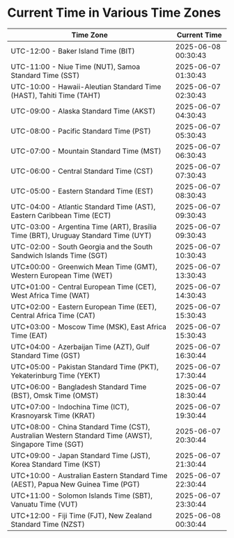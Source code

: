 # Current Time in Various Time Zones

| Time Zone | Current Time |
|-----------|--------------|
| UTC-12:00 - Baker Island Time (BIT) | 2025-06-08 00:30:43 |
| UTC-11:00 - Niue Time (NUT), Samoa Standard Time (SST) | 2025-06-07 01:30:43 |
| UTC-10:00 - Hawaii-Aleutian Standard Time (HAST), Tahiti Time (TAHT) | 2025-06-07 02:30:43 |
| UTC-09:00 - Alaska Standard Time (AKST) | 2025-06-07 04:30:43 |
| UTC-08:00 - Pacific Standard Time (PST) | 2025-06-07 05:30:43 |
| UTC-07:00 - Mountain Standard Time (MST) | 2025-06-07 06:30:43 |
| UTC-06:00 - Central Standard Time (CST) | 2025-06-07 07:30:43 |
| UTC-05:00 - Eastern Standard Time (EST) | 2025-06-07 08:30:43 |
| UTC-04:00 - Atlantic Standard Time (AST), Eastern Caribbean Time (ECT) | 2025-06-07 09:30:43 |
| UTC-03:00 - Argentina Time (ART), Brasília Time (BRT), Uruguay Standard Time (UYT) | 2025-06-07 09:30:43 |
| UTC-02:00 - South Georgia and the South Sandwich Islands Time (SGT) | 2025-06-07 10:30:43 |
| UTC±00:00 - Greenwich Mean Time (GMT), Western European Time (WET) | 2025-06-07 13:30:43 |
| UTC+01:00 - Central European Time (CET), West Africa Time (WAT) | 2025-06-07 14:30:43 |
| UTC+02:00 - Eastern European Time (EET), Central Africa Time (CAT) | 2025-06-07 15:30:43 |
| UTC+03:00 - Moscow Time (MSK), East Africa Time (EAT) | 2025-06-07 15:30:43 |
| UTC+04:00 - Azerbaijan Time (AZT), Gulf Standard Time (GST) | 2025-06-07 16:30:44 |
| UTC+05:00 - Pakistan Standard Time (PKT), Yekaterinburg Time (YEKT) | 2025-06-07 17:30:44 |
| UTC+06:00 - Bangladesh Standard Time (BST), Omsk Time (OMST) | 2025-06-07 18:30:44 |
| UTC+07:00 - Indochina Time (ICT), Krasnoyarsk Time (KRAT) | 2025-06-07 19:30:44 |
| UTC+08:00 - China Standard Time (CST), Australian Western Standard Time (AWST), Singapore Time (SGT) | 2025-06-07 20:30:44 |
| UTC+09:00 - Japan Standard Time (JST), Korea Standard Time (KST) | 2025-06-07 21:30:44 |
| UTC+10:00 - Australian Eastern Standard Time (AEST), Papua New Guinea Time (PGT) | 2025-06-07 22:30:44 |
| UTC+11:00 - Solomon Islands Time (SBT), Vanuatu Time (VUT) | 2025-06-07 23:30:44 |
| UTC+12:00 - Fiji Time (FJT), New Zealand Standard Time (NZST) | 2025-06-08 00:30:44 |

